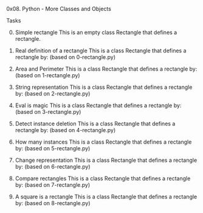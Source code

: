 0x08. Python - More Classes and Objects

Tasks

0. Simple rectangle
This is an empty class Rectangle that defines a rectangle.

1. Real definition of a rectangle
This is a class Rectangle that defines a rectangle by: (based on 0-rectangle.py)

2. Area and Perimeter
This is a class Rectangle that defines a rectangle by: (based on 1-rectangle.py)

3. String representation
This is a class Rectangle that defines a rectangle by: (based on 2-rectangle.py)

4. Eval is magic
This is a class Rectangle that defines a rectangle by: (based on 3-rectangle.py)

5. Detect instance deletion
This is a class Rectangle that defines a rectangle by: (based on 4-rectangle.py)

6. How many instances
This is a class Rectangle that defines a rectangle by: (based on 5-rectangle.py)

7. Change representation
This is a class Rectangle that defines a rectangle by: (based on 6-rectangle.py)

8. Compare rectangles
This is a class Rectangle that defines a rectangle by: (based on 7-rectangle.py)

9. A square is a rectangle
This is a class Rectangle that defines a rectangle by: (based on 8-rectangle.py)
